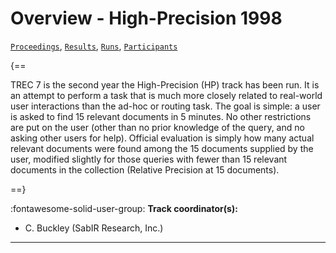 # Overview - High-Precision 1998

[`Proceedings`](./proceedings.md), [`Results`](./results.md), [`Runs`](./runs.md), [`Participants`](./participants.md)

{==

TREC 7 is the second year the High-Precision (HP) track has been run. It is an attempt to perform a task that is much more closely related to real-world user interactions than the ad-hoc or routing task. The goal is simple: a user is asked to find 15 relevant documents in 5 minutes. No other restrictions are put on the user (other than no prior knowledge of the query, and no asking other users for help). Official evaluation is simply how many actual relevant documents were found among the 15 documents supplied by the user, modified slightly for those queries with fewer than 15 relevant documents in the collection (Relative Precision at 15 documents).

==}

:fontawesome-solid-user-group: **Track coordinator(s):**

- C. Buckley (SabIR Research, Inc.) 



---

